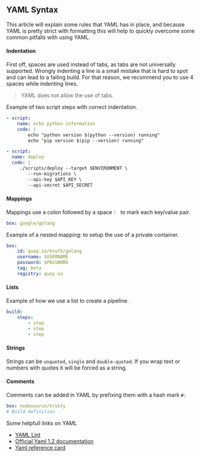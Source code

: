 ## YAML Syntax

This article will explain some rules that YAML has in place, and because YAML is
pretty strict with formatting this will help to quickly overcome some common pitfalls
with using YAML.

#### Indentation

First off, spaces are used instead of tabs, as tabs are not universally supported.
Wrongly indenting a line is a small mistake that is hard to spot and can lead to
a failing build. For that reason, we recommend you to use 4 spaces while indenting lines.

> YAML does not allow the use of tabs.

Example of two script steps with correct indentation.

```yaml
- script:
    name: echo python information
    code: |
        echo "python version $(python --version) running"
        echo "pip version $(pip --version) running"
```

```yaml
- script:
  name: deploy
  code: |
     ./scripts/deploy --target $ENVIRONMENT \
        --run-migrations \
        --api-key $API_KEY \
        --api-secret $API_SECRET
```


#### Mappings

Mappings use a colon followed by a space `: ` to mark each key/value pair.

```yaml
box: google/golang
```

Example of a nested mapping: to setup the use of a private container.

```yaml
box:
    id: quay.io/knuth/golang
    username: $USERNAME
    password: $PASSWORD
    tag: beta
    registry: quay.io
```

#### Lists

Example of how we use a list to create a pipeline.

```yaml
build:
    steps:
        - step
        - step
        - step
```

#### Strings

Strings can be `unquoted`, `single` and `double-quoted`.
If you wrap text or numbers with quotes it will be forced as a string.

#### Comments

Comments can be added in YAML by prefixing them with a hash mark `#`:

```yaml
box: nodesource/trusty
# Build definition
```

Some helpfull links on YAML

* [YAML Lint](http://www.yamllint.com/)
* [Official Yaml 1.2 documentation](http://www.yaml.org/spec/1.2/spec.html)
* [Yaml reference card](http://www.yaml.org/refcard.html)
